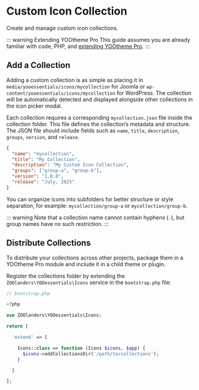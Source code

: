 # Custom Icon Collection

Create and manage custom icon collections.

::: warning Extending YOOtheme Pro
This guide assumes you are already familiar with code, PHP, and [extending YOOtheme Pro](https://yootheme.com/support/yootheme-pro/joomla/developers-child-themes#extend-functionality).
:::

## Add a Collection

Adding a custom collection is as simple as placing it in `media/yooessentials/icons/mycollection` for Joomla or `wp-content/yooessentials/icons/mycollection` for WordPress. The collection will be automatically detected and displayed alongside other collections in the icon picker modal.

Each collection requires a corresponding `mycollection.json` file inside the collection folder. This file defines the collection’s metadata and structure. The JSON file should include fields such as `name`, `title`, `description`, `groups`, `version`, and `release`.

```json
{
  "name": "mycollection",
  "title": "My Collection",
  "description": "My Custom Icon Collection",
  "groups": ["group-a", "group-b"],
  "version": "1.0.0",
  "release": "July, 2025"
}
```

You can organize icons into subfolders for better structure or style separation, for example: `mycollection/group-a` or `mycollection/group-b`.

::: warning
Note that a collection name cannot contain hyphens (`-`), but group names have no such restriction.
:::

## Distribute Collections

To distribute your collections across other projects, package them in a YOOtheme Pro module and include it in a child theme or plugin.

Register the collections folder by extending the `ZOOlanders\YOOessentials\Icons` service in the `bootstrap.php` file:

```php
// bootstrap.php

<?php

use ZOOlanders\YOOessentials\Icons;

return [

  'extend' => [

    Icons::class => function (Icons $icons, $app) {
      $icons->addCollectionsDir('/path/to/collections');
    }

  ]

];
```
